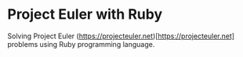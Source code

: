 # Project Euler with Ruby

Solving Project Euler (https://projecteuler.net)[https://projecteuler.net] problems using Ruby programming language.
